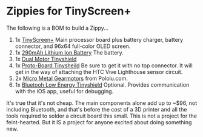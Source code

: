 # Zippies for TinyScreen+

The following is a BOM to build a Zippy...

1. 1x [TinyScreen+](https://tinycircuits.com/collections/processors/products/tinyscreenplus) Main processor board plus battery charger, battery connector, and 96x64 full-color OLED screen.
2. 1x [290mAh Lithium Ion Battery](https://tinycircuits.com/products/lithium-ion-polymer-battery-3-7v-290mah) The battery.
3. 1x [Dual Motor Tinyshield](https://tinycircuits.com/products/dual-motor-tinyshield)
4. 1x [Proto-Board Tinysheild](https://tinycircuits.com/collections/proto-boards/products/proto-board-tinyshield?variant=14984618887) Be sure to get it with no top connector. It will get in the way of attaching the HTC Vive Lighthouse sensor circuit.
5. 2x [Micro Metal Gearmotors](https://www.pololu.com/product/2363) from Pololu.com.
6. 1x [Bluetooh Low Energy Tinyshield](https://tinycircuits.com/collections/communication/products/bluetooth-low-energy-tinyshield) Optional. Provides communication with the iOS app, useful for debugging.

It's true that it's not cheap. The main components alone add up to ~$96, not including Bluetooth, and that's before the cost of a 3D printer and all the tools required to solder a circuit board this small. This is not a project for the feint-hearted. But it IS a project for anyone excited about doing something new.
